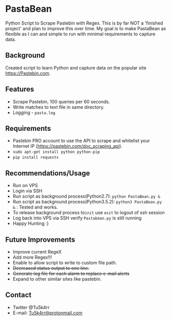 
# PastaBean
Python Script to Scrape Pastebin with Regex. This is by far  NOT a 'finished project' and plan to improve this over time.
My goal is to make PastaBean as flexible as I can and simple to run with minimal requirements to capture data.

## Background
Created script to learn Python and capture data on the popular site https://Pastebin.com.

## Features
- Scrape Pastebin, 100 queries per 60 seconds.
- Write matches to text file in same directory.
- Logging  - `pasta.log`

## Requirements
- Pastebin PRO account to use the API to scrape and whitelist your Internet IP (https://pastebin.com/doc_scraping_api).
- `sudo apt-get install python python-pip`
- `pip install requests`

## Recommendations/Usage
- Run on VPS
- Login via SSH
- Run script as background process(Python2.7): `python PastaBean.py &`
- Run script as background process(Python3.5.2): `python3 PastaBean.py &` : Tested and works.
- To release background process to`init` use `exit` to logout of ssh session
- Log back into VPS via SSH verify `Pastabean.py` is still running 
- Happy Hunting :)

## Future Improvements 
- Improve current RegeX
- Add more Regex!!!
- Enable to allow script to write to custom file path.
- ~~Decreased status output to one line.~~
- ~~Generate log file for each alarm to replace e-mail alerts~~
- Expand to other similar sites like pastebin.



## Contact
- Twitter @Tu5k4rr
- E-mail: Tu5k4rr@protonmail.com


